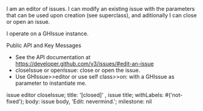 I am an editor of issues. I can modify an existing issue with the parameters that can be used upon creation (see superclass), and aditionally I can close or open an issue.

I operate on a GHIssue instance.

Public API and Key Messages

- See the API documentation at https://developer.github.com/v3/issues/#edit-an-issue
- closeIssue or openIssue: close or open the issue.
- Use GHIssue>>editor or use self class>>on: with a GHIssue as parameter to instantiate me.

issue editor
	closeIssue;
	title: '[closed]' , issue title;
	withLabels: #('not-fixed');
	body: issue body,
'Edit: nevermind.';
	milestone: nil
